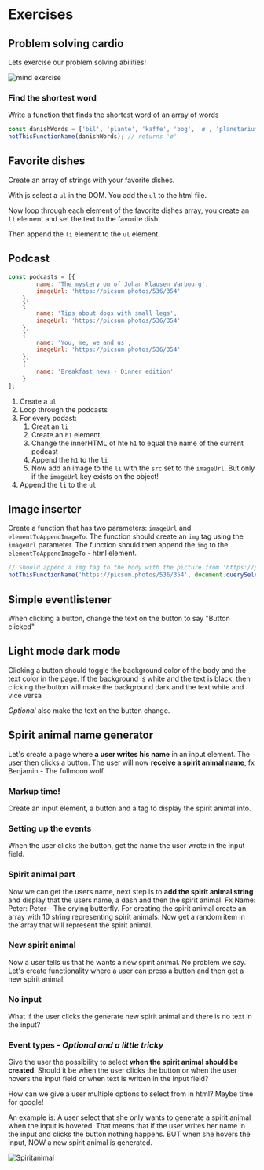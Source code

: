 # Exercises

## Problem solving cardio
Lets exercise our problem solving abilities!

![mind exercise](https://media.giphy.com/media/l41m04gr7tRet7Uas/giphy.gif)

### Find the shortest word
Write a function that finds the shortest word of an array of words

```js
const danishWords = ['bil', 'plante', 'kaffe', 'bog', 'ø', 'planetarium'];
notThisFunctionName(danishWords); // returns 'ø'
```

## Favorite dishes
Create an array of strings with your favorite dishes.

With js select a `ul` in the DOM. You add the `ul` to the html file. 

Now loop through each element of the favorite dishes array, you create an `li` element and set the text to the favorite dish.

Then append the `li` element to the `ul` element.

## Podcast

```js
const podcasts = [{
        name: 'The mystery om of Johan Klausen Varbourg',
        imageUrl: 'https://picsum.photos/536/354'
    },
    {
        name: 'Tips about dogs with small legs',
        imageUrl: 'https://picsum.photos/536/354'
    },
    {
        name: 'You, me, we and us',
        imageUrl: 'https://picsum.photos/536/354'
    },
    {
        name: 'Breakfast news - Dinner edition'
    }
];
```
1. Create a `ul`
2. Loop through the podcasts
3. For every podast:
   1. Creat an `li`
   2. Create an `h1` element
   3. Change the innerHTML of hte `h1` to equal the name of the current podcast
   4. Append the `h1` to the `li`
   5. Now add an image to the `li` with the `src` set to the `imageUrl`. But only if the `imageUrl` key exists on the object!
4. Append the `li` to the `ul`

## Image inserter

Create a function that has two parameters: `imageUrl` and `elementToAppendImageTo`. The function should create an `img` tag using the `imageUrl` parameter. The function should then append the `img` to the `elementToAppendImageTo` - html element.

```js
// Should append a img tag to the body with the picture from 'https://picsum.photos/536/354'
notThisFunctionName('https://picsum.photos/536/354', document.querySelector('body'));

```

## Simple eventlistener
When clicking a button, change the text on the button to say "Button clicked"

## Light mode dark mode
Clicking a button should toggle the background color of the body and the text color in the page.
If the background is white and the text is black, then clicking the button will make the background dark and the text white and vice versa

*Optional* also make the text on the button change. 

## Spirit animal name generator
Let's create a page where **a user writes his name** in an input element. The user then clicks a button. The user will now **receive a spirit animal name**, fx Benjamin - The fullmoon wolf.

### Markup time!
Create an input element, a button and a tag to display the spirit animal into.

### Setting up the events
When the user clicks the button, get the name the user wrote in the input field. 

### Spirit animal part
Now we can get the users name, next step is to **add the spirit animal string** and display that the users name, a dash and then the spirit animal. Fx Name: Peter: Peter - The crying butterfly. 
For creating the spirit animal create an array with 10 string representing spirit animals. Now get a random item in the array that will represent the spirit animal.

### New spirit animal
Now a user tells us that he wants a new spirit animal. No problem we say. Let's create functionality where a user can press a button and then get a new spirit animal.

### No input
What if the user clicks the generate new spirit animal and there is no text in the input?

### Event types - *Optional and a little tricky*
Give the user the possibility to select **when the spirit animal should be created**. Should it be when the user clicks the button or when the user hovers the input field or when text is written in the input field? 

How can we give a user multiple options to select from in html? Maybe time for google!

An example is: A user select that she only wants to generate a spirit animal when the input is hovered. That means that if the user writes her name in the input and clicks the button nothing happens. BUT when she hovers the input, NOW a new spirit animal is generated.

![Spiritanimal](https://media.giphy.com/media/IMSq59ySKydYQ/giphy.gif)

